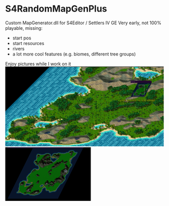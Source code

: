 # S4RandomMapGenPlus
Custom MapGenerator.dll for S4Editor / Settlers IV GE
Very early, not 100% playable, missing:
- start pos
- start resources
- rivers
- a lot more cool features (e.g. biomes, different tree groups)

Enjoy pictures while I work on it
![Example Map](exampleMap.png)
![Example Map](exampleMiniMap.png)

